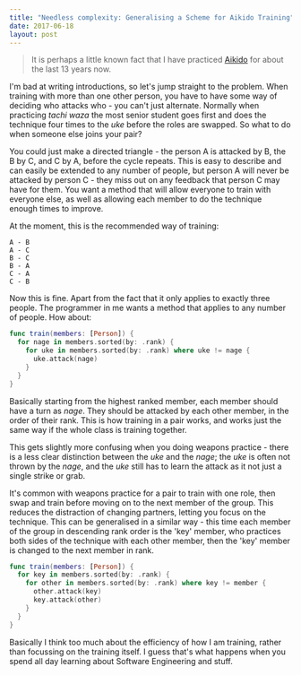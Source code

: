 ```yaml
---
title: "Needless complexity: Generalising a Scheme for Aikido Training"
date: 2017-06-18
layout: post
---
```


> It is perhaps a little known fact that I have practiced [Aikido][aikido-wiki] for about the last 13 years now.

I'm bad at writing introductions, so let's jump straight to the problem. When training with more than one other person, you have to have some way of deciding who attacks who - you can't just alternate. Normally when practicing _tachi waza_ the most senior student goes first and does the technique four times to the _uke_ before the roles are swapped. So what to do when someone else joins your pair?

You could just make a directed triangle - the person A is attacked by B, the B by C, and C by A, before the cycle repeats. This is easy to describe and can easily be extended to any number of people, but person A will never be attacked by person C - they miss out on any feedback that person C may have for them. You want a method that will allow everyone to train with everyone else, as well as allowing each member to do the technique enough times to improve.

At the moment, this is the recommended way of training:

```
A - B
A - C
B - C
B - A
C - A
C - B
```

Now this is fine. Apart from the fact that it only applies to exactly three people. The programmer in me wants a method that applies to any number of people. How about:

```swift
func train(members: [Person]) {
  for nage in members.sorted(by: .rank) {
    for uke in members.sorted(by: .rank) where uke != nage {
      uke.attack(nage)
    }
  }
}
```

Basically starting from the highest ranked member, each member should have a turn as _nage_. They should be attacked by each other member, in the order of their rank. This is how training in a pair works, and works just the same way if the whole class is training together.

This gets slightly more confusing when you doing weapons practice - there is a less clear distinction between the _uke_ and the _nage_; the _uke_ is often not thrown by the _nage_, and the _uke_ still has to learn the attack as it not just a single strike or grab.

It's common with weapons practice for a pair to train with one role, then swap and train before moving on to the next member of the group. This reduces the distraction of changing partners, letting you focus on the technique. This can be generalised in a similar way - this time each member of the group in descending rank order is the 'key' member, who practices both sides of the technique with each other member, then the 'key' member is changed to the next member in rank.

```swift
func train(members: [Person]) {
  for key in members.sorted(by: .rank) {
    for other in members.sorted(by: .rank) where key != member {
      other.attack(key)
      key.attack(other)
    }  
  }
}
```

Basically I think too much about the efficiency of how I am training, rather than focussing on the training itself. I guess that's what happens when you spend all day learning about Software Engineering and stuff.


[aikido-wiki]: https://en.wikipedia.org/wiki/Aikido
